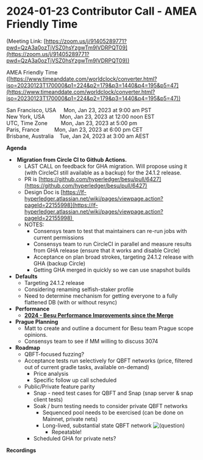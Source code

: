 # 2024-01-23 Contributor Call - AMEA Friendly Time

  

(Meeting Link: ⁨[https://zoom.us/j/91405289771?pwd=QzA3a0ozTjVSZ0hsYzgwTm9lVDRPQT09](https://zoom.us/j/91405289771?pwd=QzA3a0ozTjVSZ0hsYzgwTm9lVDRPQT09))

AMEA Friendly Time ([https://www.timeanddate.com/worldclock/converter.html?iso=20230123T170000&p1=224&p2=179&p3=1440&p4=195&p5=47](https://www.timeanddate.com/worldclock/converter.html?iso=20230123T170000&p1=224&p2=179&p3=1440&p4=195&p5=47))

San Francisco, USA     Mon, Jan 23, 2023 at 9:00 am PST  
New York, USA          Mon, Jan 23, 2023 at 12:00 noon EST  
UTC, Time Zone         Mon, Jan 23, 2023 at 5:00 pm   
Paris, France          Mon, Jan 23, 2023 at 6:00 pm CET  
Brisbane, Australia    Tue, Jan 24, 2023 at 3:00 am AEST

  

**Agenda**

-  **Migration from Circle CI to Github Actions.**
  - LAST CALL on feedback for GHA migration. Will propose using it (with CircleCI still available as a backup) for the 24.1.2 release.
  - PR is [https://github.com/hyperledger/besu/pull/6427](https://github.com/hyperledger/besu/pull/6427)
  - Design Doc is [https://lf-hyperledger.atlassian.net/wiki/pages/viewpage.action?pageId=22155998](https://lf-hyperledger.atlassian.net/wiki/pages/viewpage.action?pageId=22155998) 
  - NOTES:
    - Consensys team to test that maintainers can re-run jobs with current permissions
    - Consensys team to run CircleCI in parallel and measure results from GHA release (ensure that it works and disable Circle)
    - Acceptance on plan broad strokes, targeting 24.1.2 release with GHA (backup Circle)
    - Getting GHA merged in quickly so we can use snapshot builds
- **Defaults** 
  - Targeting 24.1.2 release 
  - Considering renaming selfish-staker profile
  - Need to determine mechanism for getting everyone to a fully flattened DB (with or without resync)
- **Performance** 
  - **[2024 - Besu Performance Improvements since the Merge](../../../../besu/performance-stability/2024-besu-performance-improvements-since-the-merge.md)**
- **Prague Planning**
  - Matt to create and outline a document for Besu team Prague scope opinions.
  - Consensys team to see if MM willing to discuss 3074
- **Roadmap**
  - QBFT-focused fuzzing? 
  - Acceptance tests run selectively for QBFT networks (price, filtered out of current gradle tasks, available on-demand)
    - Price analysis 
    - Specific follow up call scheduled 
  - Public/Private feature parity
    - Snap - need test cases for QBFT and Snap (snap server & snap client tests)
    - Soak / burn testing needs to consider private QBFT networks 
      - Sequenced pool needs to be exercised (can be done on Mainnet, private nets)
      - Long-lived, substantial state QBFT network ![(question)](https://lf-hyperledger.atlassian.net/wiki/s/1449019483/6452/ae2804514f9cd9ed0d0281971dae9dc8f3187953/_/images/icons/emoticons/help_16.png)
 
        - Repeatable!
    - Scheduled GHA for private nets? 

  

**Recordings**